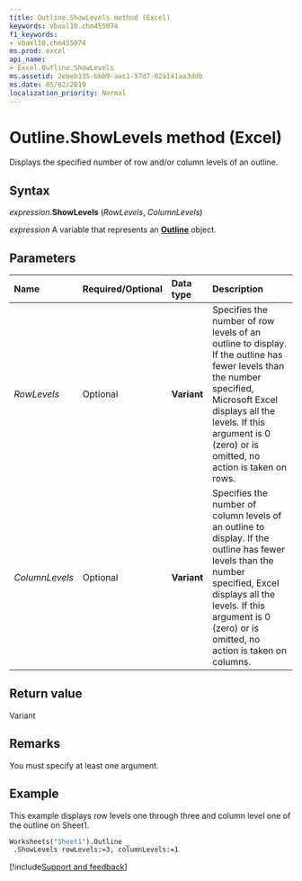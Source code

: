 ```yaml
---
title: Outline.ShowLevels method (Excel)
keywords: vbaxl10.chm455074
f1_keywords:
- vbaxl10.chm455074
ms.prod: excel
api_name:
- Excel.Outline.ShowLevels
ms.assetid: 2ebeb135-bbb9-aac1-57d7-02a141aa3ddb
ms.date: 05/02/2019
localization_priority: Normal
---
```



# Outline.ShowLevels method (Excel)

Displays the specified number of row and/or column levels of an outline.


## Syntax

_expression_.**ShowLevels** (_RowLevels_, _ColumnLevels_)

_expression_ A variable that represents an **[Outline](Excel.Outline.md)** object.


## Parameters

|Name|Required/Optional|Data type|Description|
|:-----|:-----|:-----|:-----|
| _RowLevels_|Optional| **Variant**|Specifies the number of row levels of an outline to display. If the outline has fewer levels than the number specified, Microsoft Excel displays all the levels. If this argument is 0 (zero) or is omitted, no action is taken on rows.|
| _ColumnLevels_|Optional| **Variant**|Specifies the number of column levels of an outline to display. If the outline has fewer levels than the number specified, Excel displays all the levels. If this argument is 0 (zero) or is omitted, no action is taken on columns.|

## Return value

Variant


## Remarks

You must specify at least one argument.


## Example

This example displays row levels one through three and column level one of the outline on Sheet1.

```vb
Worksheets("Sheet1").Outline _ 
 .ShowLevels rowLevels:=3, columnLevels:=1
```



[!include[Support and feedback](~/includes/feedback-boilerplate.md)]

